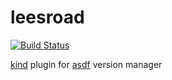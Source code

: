 # leesroad

[![Build Status](https://travis-ci.org/johnlayton/leesroad.svg?branch=master)](https://travis-ci.org/johnlayton/leesroad)

[kind](https://github.com/kubernetes-sigs/kind) plugin for [asdf](https://github.com/asdf-vm/asdf) version manager
